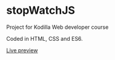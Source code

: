 # stopWatchJS

Project for Kodilla Web developer course

Coded in HTML, CSS and ES6.

[Live preview](https://thortila.github.io/stopWatchJS/)